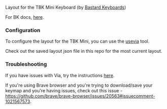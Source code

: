 Layout for the TBK Mini Keyboard (by [Bastard Keyboards](https://bastardkb.com/))

For BK docs, [here](https://docs.bastardkb.com/).

### Configuration

To configure the layout for the TBK Mini, you can use the [usevia](https://usevia.app) tool.

Check out the saved layout json file in this repo for the most current layout.

### Troubleshooting

If you have issues with Via, try the instructions
[here](https://docs.bastardkb.com/help/troubleshooting.html#flashingusing-troubleshooting).

If you're using Brave browser and you're trying to download/save your keymap
and you're having issues, check out this issue -
https://github.com/brave/brave-browser/issues/20563#issuecomment-1021567573.
